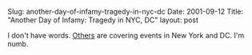Slug: another-day-of-infamy-tragedy-in-nyc-dc
Date: 2001-09-12
Title: "Another Day of Infamy: Tragedy in NYC, DC"
layout: post

I don&#39;t have words. <a href="http://www.scripting.com/">Others</a> are covering events in New York and DC. I&#39;m numb.
